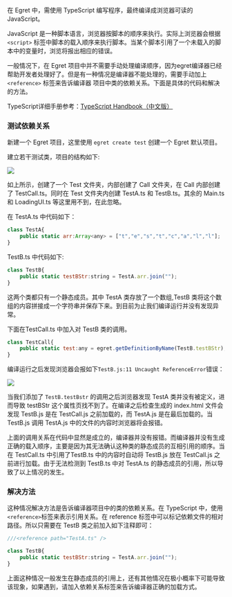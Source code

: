 在 Egret 中，需使用 TypeScript 编写程序，最终编译成浏览器可读的 JavaScript。

JavaScript 是一种脚本语言，浏览器按脚本的顺序来执行。实际上浏览器会根据 `<script>` 标签中脚本的载入顺序来执行脚本。当某个脚本引用了一个未载入的脚本中的变量时，浏览将报出相应的错误。

一般情况下，在 Egret 项目中并不需要手动处理编译顺序，因为egret编译器已经帮助开发者处理好了。但是有一种情况是编译器不能处理的，需要手动加上 `<reference>` 标签来告诉编译器 项目中类的依赖关系。下面是具体的代码和解决的方法。

TypeScript详细手册参考：[TypeScript Handbook（中文版）](https://www.gitbook.com/book/zhongsp/typescript-handbook/details)

### 测试依赖关系

新建一个 Egret 项目，这里使用 `egret create test` 创建一个 Egret 默认项目。

建立若干测试类，项目的结构如下:

![](56e7b0cb40856.png)

如上所示，创建了一个 Test 文件夹，内部创建了 Call 文件夹，在 Call 内部创建了 TestCall.ts。同时在 Test 文件夹内创建 TestA.ts 和 TestB.ts。其余的 Main.ts 和 LoadingUI.ts 等这里用不到，在此忽略。

在 TestA.ts 中代码如下：

``` javascript
class TestA{
    public static arr:Array<any> = ["t","e","s","t","c","a","l","l"];
}
```

TestB.ts 中代码如下:

``` javascript
class TestB{
    public static testBStr:string = TestA.arr.join("");
}
```

这两个类都只有一个静态成员。其中 TestA 类存放了一个数组,TestB 类将这个数组的内容拼接成一个字符串并保存下来。到目前为止我们编译运行并没有发现异常。

下面在TestCall.ts 中加入对 TestB 类的调用。

``` javascript
class TestCall{
    public static test:any = egret.getDefinitionByName(TestB.testBStr);
}
```

编译运行之后发现浏览器会报如下`TestB.js:11 Uncaught ReferenceError`错误：

![](56e7b0cb4fc18.png)

当我们添加了 `TestB.testBstr` 的调用之后浏览器发现 TestA 类并没有被定义，进而导致 testBStr 这个属性页找不到了。在编译之后检查生成的 index.html 文件会发现 TestB.js 是在 TestCall.js 之前加载的，而 TestA.js 是在最后加载的。当 TestB.js 调用 TestA.js 中的文件的内容时浏览器将会报错。

上面的调用关系在代码中显然是成立的，编译器并没有报错。而编译器并没有生成正确的载入顺序，主要是因为其无法确认这种类的静态成员的互相引用的顺序。当在 TestCall.ts 中引用了TestB.ts 中的内容时自动将 TestB.js 放在 TestCall.js 之前进行加载。由于无法检测到 TestB.ts 中对 TestA.ts 的静态成员的引用，所以导致了以上情况的发生。

### 解决方法

这种情况解决方法是告诉编译器项目中的类的依赖关系。在 TypeScript 中，使用`<reference>`标签来表示引用关系。在 reference 标签中可以标记依赖文件的相对路径。所以只需要在 TestB 类之前加入如下注释即可：

``` javascript
///<reference path="TestA.ts" />
```


``` javascript
class TestB{
    public static testBStr:string = TestA.arr.join("");
}
```

上面这种情况一般发生在静态成员的引用上，还有其他情况在极小概率下可能导致该现象，如果遇到，请加入依赖关系标签来告诉编译器正确的加载方式。
